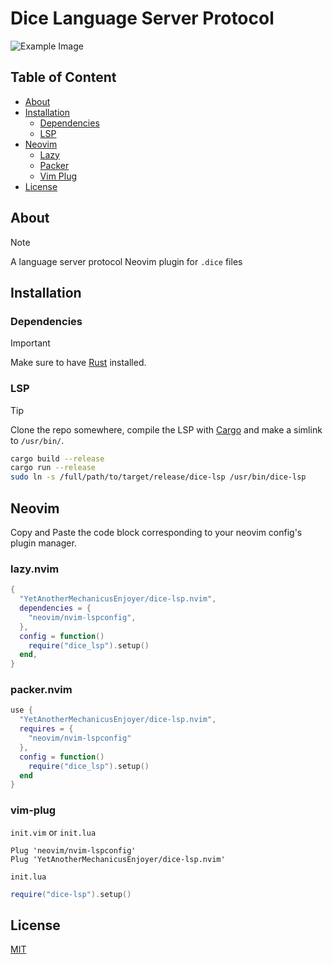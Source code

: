 # Dice Language Server Protocol

<img src="https://i.ibb.co/rRbK7fd7/Screenshot-20250706-061600.png" alt="Example Image" border="0">

## Table of Content

- [About](#about)
- [Installation](#installation)
  * [Dependencies](#dependencies)
  * [LSP](#lsp)
- [Neovim](#neovim)
  * [Lazy](#lazynvim)
  * [Packer](#packernvim)
  * [Vim Plug](#vim-plug)
- [License](#license)

## About

> [!NOTE]
> A language server protocol Neovim plugin for `.dice` files

## Installation

### Dependencies

> [!IMPORTANT]
> Make sure to have [Rust](https://www.rust-lang.org/tools/install) installed.

### LSP

> [!TIP]
> Clone the repo somewhere, compile the LSP with [Cargo](https://doc.rust-lang.org/cargo/) and make a simlink to `/usr/bin/`.

```bash
cargo build --release
cargo run --release
sudo ln -s /full/path/to/target/release/dice-lsp /usr/bin/dice-lsp
```

## Neovim

Copy and Paste the code block corresponding to your neovim config's plugin manager.

### lazy.nvim
```lua
{
  "YetAnotherMechanicusEnjoyer/dice-lsp.nvim",
  dependencies = {
    "neovim/nvim-lspconfig",
  },
  config = function()
    require("dice_lsp").setup()
  end,
}
```

### packer.nvim
```lua
use {
  "YetAnotherMechanicusEnjoyer/dice-lsp.nvim",
  requires = {
    "neovim/nvim-lspconfig"
  },
  config = function()
    require("dice_lsp").setup()
  end
}
```

### vim-plug
`init.vim` or `init.lua`
```vim
Plug 'neovim/nvim-lspconfig'
Plug 'YetAnotherMechanicusEnjoyer/dice-lsp.nvim'
```
`init.lua`
```lua
require("dice-lsp").setup()
```

## License
[MIT](https://github.com/YetAnotherMechanicusEnjoyer/dice-lsp.nvim/blob/1c3ceb81c90186b23b308ba43b2856474bfccea2/LICENSE)
